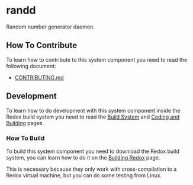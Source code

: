 # randd

Random number generator daemon.

## How To Contribute

To learn how to contribute to this system component you need to read the following document:

- [CONTRIBUTING.md](https://gitlab.redox-os.org/redox-os/redox/-/blob/master/CONTRIBUTING.md)

## Development

To learn how to do development with this system component inside the Redox build system you need to read the [Build System](https://doc.redox-os.org/book/build-system-reference.html) and [Coding and Building](https://doc.redox-os.org/book/coding-and-building.html) pages.

### How To Build

To build this system component you need to download the Redox build system, you can learn how to do it on the [Building Redox](https://doc.redox-os.org/book/podman-build.html) page.

This is necessary because they only work with cross-compilation to a Redox virtual machine, but you can do some testing from Linux.
